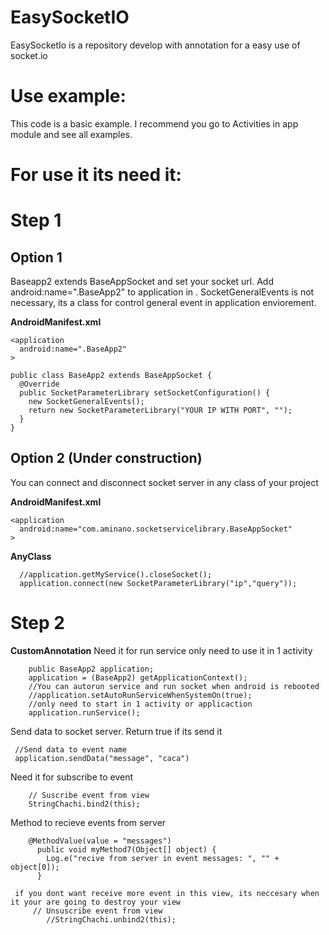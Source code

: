# EasySocketIO
EasySocketIo is a repository develop with annotation for a easy use of socket.io

# Use example:
This code is a basic example. I recommend you go to Activities in app module and see all examples.


# For use it its need it:

# Step 1

## Option 1
Baseapp2 extends BaseAppSocket and set your socket url. Add android:name=".BaseApp2" to application in . SocketGeneralEvents is not necessary, its a class for control general event in application enviorement.


**AndroidManifest.xml**
```
<application
  android:name=".BaseApp2"
>

```

```
public class BaseApp2 extends BaseAppSocket {
  @Override
  public SocketParameterLibrary setSocketConfiguration() {
    new SocketGeneralEvents();
    return new SocketParameterLibrary("YOUR IP WITH PORT", "");
  }
}
```
## Option 2 (**Under construction**)
You can connect and disconnect socket server in any class of your project

**AndroidManifest.xml**
```
<application
  android:name="com.aminano.socketservicelibrary.BaseAppSocket"
>
```
**AnyClass**
```
  //application.getMyService().closeSocket();
  application.connect(new SocketParameterLibrary("ip","query"));
```

# Step 2
**CustomAnnotation**
Need it for run service only need to use it in 1 activity
```
    public BaseApp2 application;
    application = (BaseApp2) getApplicationContext();
    //You can autorun service and run socket when android is rebooted
    //application.setAutoRunServiceWhenSystemOn(true);
    //only need to start in 1 activity or applicaction
    application.runService();
```

Send data to socket server. Return true if its send it
   ```
    //Send data to event name
    application.sendData("message", "caca")
```

Need it for subscribe to event
```
    // Suscribe event from view
    StringChachi.bind2(this);
```

Method to recieve events from server
```
    @MethodValue(value = "messages")
      public void myMethod7(Object[] object) {
        Log.e("recive from server in event messages: ", "" + object[0]);
      }
```

```
 if you dont want receive more event in this view, its neccesary when it your are going to destroy your view
     // Unsuscribe event from view
        //StringChachi.unbind2(this);
```

